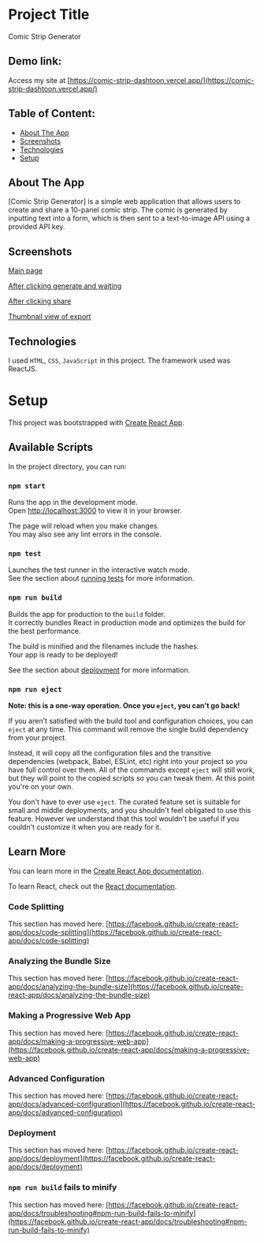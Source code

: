 # Project Title
Comic Strip Generator

## Demo link:
Access my site at [https://comic-strip-dashtoon.vercel.app/](https://comic-strip-dashtoon.vercel.app/)

## Table of Content:

- [About The App](#about-the-app)
- [Screenshots](#screenshots)
- [Technologies](#technologies)
- [Setup](#setup)
  
## About The App
[Comic Strip Generator] is a simple web application that allows users to create and share a 10-panel comic strip. The comic is generated by inputting text into a form, which is then sent to a text-to-image API using a provided API key.
## Screenshots

[Main page](https://app.gemoo.com/share/image-annotation/584924536679038976?codeId=Ml2QojAw7kbNa&origin=imageurlgenerator)

[After clicking generate and waiting](https://app.gemoo.com/share/image-annotation/584927829459312640?codeId=M0GBOkg5ozoVo&origin=imageurlgenerator)

[After clicking share](https://app.gemoo.com/share/image-annotation/584928291730337792?codeId=PYxadzLQxkrdo&origin=imageurlgenerator)

[Thumbnail view of export](https://app.gemoo.com/share/image-annotation/584928625643069440?codeId=DGVaz3ljbOAWo&origin=imageurlgenerator)



## Technologies
I used `HTML`, `CSS`, `JavaScript` in this project. The framework used was ReactJS.

# Setup

This project was bootstrapped with [Create React App](https://github.com/facebook/create-react-app).

## Available Scripts

In the project directory, you can run:

### `npm start`

Runs the app in the development mode.\
Open [http://localhost:3000](http://localhost:3000) to view it in your browser.

The page will reload when you make changes.\
You may also see any lint errors in the console.

### `npm test`

Launches the test runner in the interactive watch mode.\
See the section about [running tests](https://facebook.github.io/create-react-app/docs/running-tests) for more information.

### `npm run build`

Builds the app for production to the `build` folder.\
It correctly bundles React in production mode and optimizes the build for the best performance.

The build is minified and the filenames include the hashes.\
Your app is ready to be deployed!

See the section about [deployment](https://facebook.github.io/create-react-app/docs/deployment) for more information.

### `npm run eject`

**Note: this is a one-way operation. Once you `eject`, you can't go back!**

If you aren't satisfied with the build tool and configuration choices, you can `eject` at any time. This command will remove the single build dependency from your project.

Instead, it will copy all the configuration files and the transitive dependencies (webpack, Babel, ESLint, etc) right into your project so you have full control over them. All of the commands except `eject` will still work, but they will point to the copied scripts so you can tweak them. At this point you're on your own.

You don't have to ever use `eject`. The curated feature set is suitable for small and middle deployments, and you shouldn't feel obligated to use this feature. However we understand that this tool wouldn't be useful if you couldn't customize it when you are ready for it.

## Learn More

You can learn more in the [Create React App documentation](https://facebook.github.io/create-react-app/docs/getting-started).

To learn React, check out the [React documentation](https://reactjs.org/).

### Code Splitting

This section has moved here: [https://facebook.github.io/create-react-app/docs/code-splitting](https://facebook.github.io/create-react-app/docs/code-splitting)

### Analyzing the Bundle Size

This section has moved here: [https://facebook.github.io/create-react-app/docs/analyzing-the-bundle-size](https://facebook.github.io/create-react-app/docs/analyzing-the-bundle-size)

### Making a Progressive Web App

This section has moved here: [https://facebook.github.io/create-react-app/docs/making-a-progressive-web-app](https://facebook.github.io/create-react-app/docs/making-a-progressive-web-app)

### Advanced Configuration

This section has moved here: [https://facebook.github.io/create-react-app/docs/advanced-configuration](https://facebook.github.io/create-react-app/docs/advanced-configuration)

### Deployment

This section has moved here: [https://facebook.github.io/create-react-app/docs/deployment](https://facebook.github.io/create-react-app/docs/deployment)

### `npm run build` fails to minify

This section has moved here: [https://facebook.github.io/create-react-app/docs/troubleshooting#npm-run-build-fails-to-minify](https://facebook.github.io/create-react-app/docs/troubleshooting#npm-run-build-fails-to-minify)
